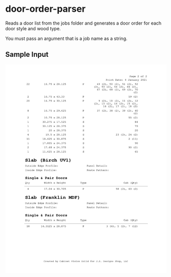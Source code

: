# door-order-parser
Reads a door list from the jobs folder and generates a door order for each door style and wood type.

You must pass an argument that is a job name as a string.

## Sample Input
![Sample Input](/sample_input/sample-2.png)
